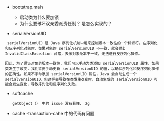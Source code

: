 * bootstrap.main 
  * 启动类为什么要加锁
  * 为什么要破坏双亲委派责任制？ 是怎么实现的？
  
*  serialVersionUID 

  ```
   serialVersionUID 是 Java 序列化机制中用来控制版本一致性的一个标识符。在序列化和反序列化对象时，如果对象的 serialVersionUID 不一致，就会抛出 InvalidClassException 异常，表示对象版本不一致，无法进行反序列化操作。
  
  因此，为了保证对象的版本一致性，我们可以手动为类添加 serialVersionUID 属性，如果类发生了改变，我们需要手动更新 serialVersionUID 的值，以确保序列化和反序列化操作的正确性。如果不手动添加 serialVersionUID 属性，Java 会自动生成一个 serialVersionUID，但这样会导致在类发生改变时，自动生成的 serialVersionUID 可能会发生变化，导致序列化和反序列化失败。 
  ```

* softcache

  ```
  getObject（） 中的 issue 没有看懂， 2g
  ```

* cache -transaction-cahe 中的代码有问题
